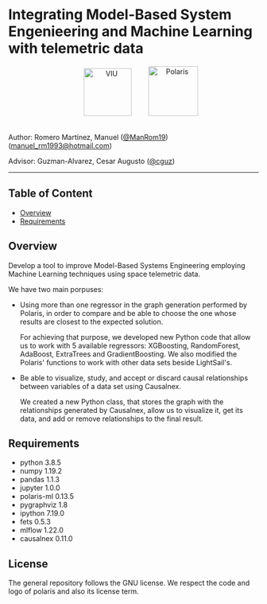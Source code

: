 # Integrating Model-Based System Engenieering and Machine Learning with telemetric data

<div align=center>
  <a href="https://www.universidadviu.com/es/"><img src="https://user-images.githubusercontent.com/15159632/155946766-9bf49086-a07f-473c-a703-65c1cc739c9c.png" alt="VIU" title="VIU" hspace="30" height="96px" /></a>
<a href="https://polarisml.space/"><img src="https://user-images.githubusercontent.com/15159632/160088399-417c7b0d-d09c-42cd-869f-94be6f7cb019.png" alt="Polaris" title="Polaris" height="100px" /></a>
</div>

<br/>

Author: Romero Martínez, Manuel ([@ManRom19](https://github.com/ManRom19)) (manuel_rm1993@hotmail.com)

Advisor: Guzman-Alvarez, Cesar Augusto ([@cguz](https://github.com/cguz)) 

---

## Table of Content

- [Overview](#overview)
- [Requirements](#requirements)
  
## Overview

Develop a tool to improve Model-Based Systems Engineering employing Machine Learning techniques using space telemetric data.

We have two main porpuses:

- Using more than one regressor in the graph generation performed by Polaris, in order to compare and be able to choose the one whose results are closest to the expected solution.

	For achieving that purpose, we developed new Python code that allow us to work with 5 available regressors: XGBoosting, RandomForest, AdaBoost, ExtraTrees and GradientBoosting.
	We also modified the Polaris' functions to work with other data sets beside LightSail's. 

- Be able to visualize, study, and accept or discard causal relationships between variables of a data set using Causalnex.
  
	We created a new Python class, that stores the graph with the relationships generated by Causalnex, allow us to visualize it, get its data, and add or remove relationships to the final result. 


## Requirements

- python 3.8.5
- numpy 1.19.2
- pandas 1.1.3
- jupyter 1.0.0
- polaris-ml 0.13.5
- pygraphviz 1.8
- ipython 7.19.0
- fets 0.5.3
- mlflow 1.22.0
- causalnex 0.11.0

## License

The general repository follows the GNU license. We respect the code and logo of polaris and also its license term. 
